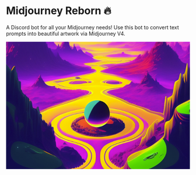 # Midjourney Reborn 🔥

A Discord bot for all your Midjourney needs! Use this bot to convert text prompts into beautiful artwork via Midjourney V4.

<div align=left>
<img src='art.png'>
</div>
